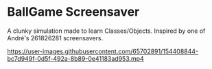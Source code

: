 # BallGame Screensaver

A clunky simulation made to learn Classes/Objects. Inspired by one of André's 261826281 screensavers.

https://user-images.githubusercontent.com/65702891/154408844-bc7d949f-0d5f-492a-8b89-0e41183ad953.mp4


